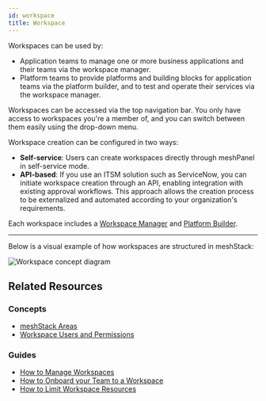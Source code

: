 ```yaml
---
id: workspace
title: Workspace
---
```


Workspaces can be used by:

- Application teams to manage one or more business applications and their teams via the workspace manager.
- Platform teams to provide platforms and building blocks for application teams via the platform builder, and to test and operate their services via the workspace manager.

Workspaces can be accessed via the top navigation bar. You only have access to workspaces you're a member of, and you can switch between them easily using the drop-down menu.

Workspace creation can be configured in two ways:

- **Self-service**: Users can create workspaces directly through meshPanel in self-service mode.
- **API-based**: If you use an ITSM solution such as ServiceNow, you can initiate workspace creation through an API, enabling integration with existing approval workflows. This approach allows the creation process to be externalized and automated according to your organization's requirements.

Each workspace includes a [Workspace Manager](concepts/meshstack-areas.md#workspace-manager) and [Platform Builder](concepts/meshstack-areas.md#platform-builder).

---
Below is a visual example of how workspaces are structured in meshStack:

![Workspace concept diagram](/assets/new_concept/concept_workspace.png)

## Related Resources

### Concepts

- [meshStack Areas](/concepts/meshstack-areas.md)
- [Workspace Users and Permissions](/concepts/users-and-groups.md#workspace-users-and-permissions)

### Guides

- [How to Manage Workspaces](/guides/core/how-to-manage-a-workspace.md)
- [How to Onboard your Team to a Workspace](/guides/developer-portal/how-to-onboard-your-team.md)
- [How to Limit Workspace Resources](/guides/core/how-to-limit-workspace-resources.md)

